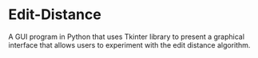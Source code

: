# Edit-Distance
A GUI program in Python that uses Tkinter library to present a graphical interface that allows users to experiment with the edit distance algorithm. 
